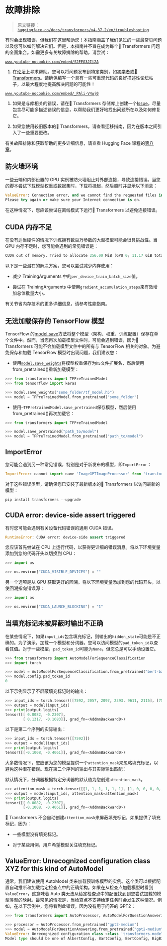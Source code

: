 # 故障排除

> 原文链接：[`huggingface.co/docs/transformers/v4.37.2/en/troubleshooting`](https://huggingface.co/docs/transformers/v4.37.2/en/troubleshooting)

有时会出现错误，但我们在这里帮助您！本指南涵盖了我们见过的一些最常见问题以及您可以如何解决它们。但是，本指南并不旨在成为每个🤗 Transformers 问题的全面集合。如需更多有关故障排除的帮助，请尝试：

[`www.youtube-nocookie.com/embed/S2EEG3JIt2A`](https://www.youtube-nocookie.com/embed/S2EEG3JIt2A)

1.  在[论坛](https://discuss.huggingface.co/)上寻求帮助。您可以将问题发布到特定类别，如[初学者](https://discuss.huggingface.co/c/beginners/5)或[🤗 Transformers](https://discuss.huggingface.co/c/transformers/9)。请确保编写一个具有一些可重现代码的良好描述性论坛帖子，以最大程度地提高解决问题的可能性！

[`www.youtube-nocookie.com/embed/_PAli-V4wj0`](https://www.youtube-nocookie.com/embed/_PAli-V4wj0)

1.  如果是与库相关的错误，请在🤗 Transformers 存储库上创建一个[Issue](https://github.com/huggingface/transformers/issues/new/choose)。尽量包含尽可能多描述错误的信息，以帮助我们更好地找出问题所在以及如何修复它。

1.  如果您使用较旧版本的🤗 Transformers，请查看迁移指南，因为在版本之间引入了一些重要更改。

有关故障排除和获取帮助的更多详细信息，请查看 Hugging Face 课程的[第八章](https://huggingface.co/course/chapter8/1?fw=pt)。

## 防火墙环境

一些云端和内部设置的 GPU 实例被防火墙阻止对外部连接，导致连接错误。当您的脚本尝试下载模型权重或数据集时，下载将挂起，然后超时并显示以下消息：

```py
ValueError: Connection error, and we cannot find the requested files in the cached path.
Please try again or make sure your Internet connection is on.
```

在这种情况下，您应该尝试在离线模式下运行🤗 Transformers 以避免连接错误。

## CUDA 内存不足

在没有适当硬件的情况下训练拥有数百万参数的大型模型可能会很具挑战性。当 GPU 内存不足时，您可能会遇到的常见错误是：

```py
CUDA out of memory. Tried to allocate 256.00 MiB (GPU 0; 11.17 GiB total capacity; 9.70 GiB already allocated; 179.81 MiB free; 9.85 GiB reserved in total by PyTorch)
```

以下是一些潜在的解决方案，您可以尝试减少内存使用：

+   减少 TrainingArguments 中的`per_device_train_batch_size`值。

+   尝试在 TrainingArguments 中使用`gradient_accumulation_steps`来有效增加总体批量大小。

有关节省内存技术的更多详细信息，请参考性能指南。

## 无法加载保存的 TensorFlow 模型

TensorFlow 的[model.save](https://www.tensorflow.org/tutorials/keras/save_and_load#save_the_entire_model)方法将整个模型（架构、权重、训练配置）保存在单个文件中。然而，当您再次加载模型文件时，可能会遇到错误，因为🤗 Transformers 可能不会加载模型文件中的所有与 TensorFlow 相关的对象。为避免保存和加载 TensorFlow 模型时出现问题，我们建议您：

+   使用[`model.save_weights`](https://www.tensorflow.org/tutorials/keras/save_and_load#save_the_entire_model)将模型权重保存为`h5`文件扩展名，然后使用 from_pretrained()重新加载模型：

```py
>>> from transformers import TFPreTrainedModel
>>> from tensorflow import keras

>>> model.save_weights("some_folder/tf_model.h5")
>>> model = TFPreTrainedModel.from_pretrained("some_folder")
```

+   使用`~TFPretrainedModel.save_pretrained`保存模型，然后使用 from_pretrained()再次加载它：

```py
>>> from transformers import TFPreTrainedModel

>>> model.save_pretrained("path_to/model")
>>> model = TFPreTrainedModel.from_pretrained("path_to/model")
```

## ImportError

您可能会遇到另一种常见错误，特别是对于新发布的模型，即`ImportError`：

```py
ImportError: cannot import name 'ImageGPTImageProcessor' from 'transformers' (unknown location)
```

对于这些错误类型，请确保您已安装了最新版本的🤗 Transformers 以访问最新的模型：

```py
pip install transformers --upgrade
```

## CUDA error: device-side assert triggered

有时您可能会遇到有关设备代码错误的通用 CUDA 错误。

```py
RuntimeError: CUDA error: device-side assert triggered
```

您应该首先尝试在 CPU 上运行代码，以获得更详细的错误消息。将以下环境变量添加到您的代码开头以切换到 CPU：

```py
>>> import os

>>> os.environ["CUDA_VISIBLE_DEVICES"] = ""
```

另一个选项是从 GPU 获取更好的回溯。将以下环境变量添加到您的代码开头，以使回溯指向错误源：

```py
>>> import os

>>> os.environ["CUDA_LAUNCH_BLOCKING"] = "1"
```

## 当填充标记未被屏蔽时输出不正确

在某些情况下，如果`input_ids`包含填充标记，则输出的`hidden_state`可能是不正确的。为了演示，加载一个模型和分词器。您可以访问模型的`pad_token_id`以查看其值。对于一些模型，`pad_token_id`可能为`None`，但您总是可以手动设置它。

```py
>>> from transformers import AutoModelForSequenceClassification
>>> import torch

>>> model = AutoModelForSequenceClassification.from_pretrained("bert-base-uncased")
>>> model.config.pad_token_id
0
```

以下示例显示了不屏蔽填充标记时的输出：

```py
>>> input_ids = torch.tensor([[7592, 2057, 2097, 2393, 9611, 2115], [7592, 0, 0, 0, 0, 0]])
>>> output = model(input_ids)
>>> print(output.logits)
tensor([[ 0.0082, -0.2307],
        [ 0.1317, -0.1683]], grad_fn=<AddmmBackward0>)
```

以下是第二个序列的实际输出：

```py
>>> input_ids = torch.tensor([[7592]])
>>> output = model(input_ids)
>>> print(output.logits)
tensor([[-0.1008, -0.4061]], grad_fn=<AddmmBackward0>)
```

大多数情况下，您应该为您的模型提供一个`attention_mask`来忽略填充标记，以避免这种潜在错误。现在第二个序列的输出与其实际输出匹配：

默认情况下，分词器根据特定分词器的默认值为您创建`attention_mask`。

```py
>>> attention_mask = torch.tensor([[1, 1, 1, 1, 1, 1], [1, 0, 0, 0, 0, 0]])
>>> output = model(input_ids, attention_mask=attention_mask)
>>> print(output.logits)
tensor([[ 0.0082, -0.2307],
        [-0.1008, -0.4061]], grad_fn=<AddmmBackward0>)
```

🤗 Transformers 不会自动创建`attention_mask`来屏蔽填充标记，如果提供了填充标记，因为：

+   一些模型没有填充标记。

+   对于某些用例，用户希望模型关注填充标记。

## ValueError: Unrecognized configuration class XYZ for this kind of AutoModel

通常，我们建议使用 AutoModel 类来加载预训练模型的实例。这个类可以根据配置自动推断和加载给定检查点中的正确架构。如果在从检查点加载模型时看到`ValueError`，这意味着 Auto 类无法从给定检查点中的配置找到到您尝试加载的模型类型的映射。最常见的情况是，当检查点不支持给定任务时会发生这种情况。例如，在以下示例中，您将看到此错误，因为没有用于问答的 GPT2：

```py
>>> from transformers import AutoProcessor, AutoModelForQuestionAnswering

>>> processor = AutoProcessor.from_pretrained("gpt2-medium")
>>> model = AutoModelForQuestionAnswering.from_pretrained("gpt2-medium")
ValueError: Unrecognized configuration class <class 'transformers.models.gpt2.configuration_gpt2.GPT2Config'> for this kind of AutoModel: AutoModelForQuestionAnswering.
Model type should be one of AlbertConfig, BartConfig, BertConfig, BigBirdConfig, BigBirdPegasusConfig, BloomConfig, ...
```
